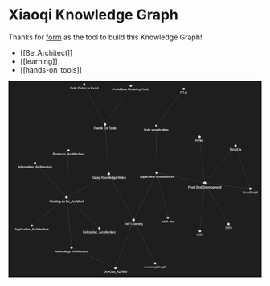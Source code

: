 # Xiaoqi Knowledge Graph

Thanks for [form](https://foambubble.github.io/foam/) as the tool to build this Knowledge Graph!

- [[Be_Architect]]
- [[learning]]
- [[hands-on_tools]]

![20221009](assets/myknowledge.png)